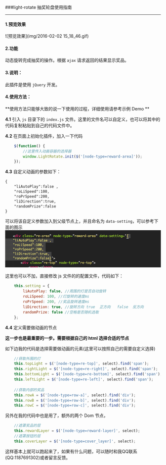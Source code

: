 ###light-rotate 抽奖轮盘使用指南

----

#### 1.预览效果
![预览效果](img/2016-02-02 15_18_46.gif)


#### 2.功能
动态旋转完成抽奖的操作。根据 `ajax` 请求返回的结果显示奖品。

#### 3.说明：
此插件是使用 `jQuery` 开发。

#### 4.使用方法：

**使用方法只能够大致的说一下使用的过程，详细使用请参考示例 Demo **

**4.1** 引入 `js` 目录下的 `index.js` 文件。这里的文件名可以自定义，也可以将其中的代码复制粘贴到自己的代码文件中。

**4.2** 在页面上初始化插件，加入一下代码
```javascript
    $(function() {
        //这里传入动画容器的选择器
        window.LightRotate.init($('[node-type=reward-area]'));
    });

```

**4.3** 自定义动画的参数如下：
```
{
    "liAutoPlay":false ,
    "roLiSpeed":100,
    "roPrSpeed":200,
    "liDirection":true,
    "randomPrize":false
}
```

可以将该自定义参数加入到父级节点上，并且命名为 `data-setting`，可以参考下面的图示
![html参数配置示例](img/QQ20160202-0.png)

这里也可以不加，直接修改 js 文件的的配置文件，代码如下：

```javascript
    this.setting = {
        liAutoPlay: false, //周围的灯是否自动旋转
        roLiSpeed: 100, //灯旋转的速度ms
        roPrSpeed: 200, //奖品旋转速度ms
        liDirection: true, //旋转方向 true  正方向   false  反方向
        randomPrize: false //空格是否随机选取
    };
```

**4.4** 定义需要做动画的节点

**这一步也是最重要的一步。需要根据自己的 html 选择合适的节点**

如下边我的代码是选择需要做动画的元素(这里可以按照自己的需要自定义选择)

```javascript
    //获取外围的灯
    this.topLight = $('[node-type=re-top]', select).find('span');
    this.rightLight = $('[node-type=re-right]', select).find('span');
    this.bottomLight = $('[node-type=re-bottom]', select).find('span');
    this.leftLight = $('[node-type=re-left]', select).find('span');

    //获取内部的奖品
    this.rowA = $('[node-type=row-a]', select).find('div');
    this.rowB = $('[node-type=row-b]', select).find('div');
    this.rowC = $('[node-type=row-c]', select).find('div');
```

另外在我的代码中也是用了，额外的两个 Dom 节点，

```javascript
    //遮罩奖品的层
    this.rewardLayer = $('[node-type=reward-layer]', select);
    //遮罩按钮的层
    this.coverLayer = $('[node-type=cover_layer]', select);
```

这样基本上就可以跑起来了，如果有什么问题，可以随时和我QQ联系(QQ:1187691302)或者留言反馈。


























